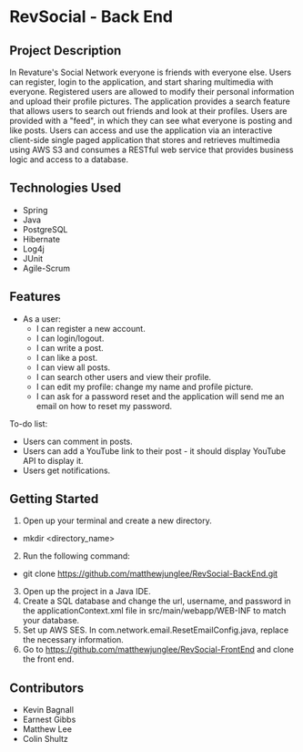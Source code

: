 # RevSocial - Back End

## Project Description

In Revature's Social Network everyone is friends with everyone else. Users can register, login to the application,
and start sharing multimedia with everyone. Registered users are allowed to modify their personal information and 
upload their profile pictures. The application provides a search feature that allows users to search out friends and 
look at their profiles. Users are provided with a "feed", in which they can see what everyone is posting and like posts. 
Users can access and use the application via an interactive client-side single paged application that stores and 
retrieves multimedia using AWS S3 and consumes a RESTful web service that provides business logic and access to a database.

## Technologies Used

* Spring
* Java
* PostgreSQL
* Hibernate
* Log4j
* JUnit
* Agile-Scrum

## Features

 * As a user:
    * I can register a new account.
    * I can login/logout.
    * I can write a post.
    * I can like a post.
    * I can view all posts.
    * I can search other users and view their profile.
    * I can edit my profile: change my name and profile picture.
    * I can ask for a password reset and the application will send me an email on how to reset my password.

To-do list:
* Users can comment in posts.
* Users can add a YouTube link to their post - it should display YouTube API to display it.
* Users get notifications.

## Getting Started

1. Open up your terminal and create a new directory.
  - mkdir <directory_name>
2. Run the following command:
  - git clone https://github.com/matthewjunglee/RevSocial-BackEnd.git
3. Open up the project in a Java IDE.
4. Create a SQL database and change the url, username, and password in the applicationContext.xml file in src/main/webapp/WEB-INF to match your database.
5. Set up AWS SES. In com.network.email.ResetEmailConfig.java, replace the necessary information.
6. Go to https://github.com/matthewjunglee/RevSocial-FrontEnd and clone the front end.

## Contributors

* Kevin Bagnall
* Earnest Gibbs
* Matthew Lee
* Colin Shultz
